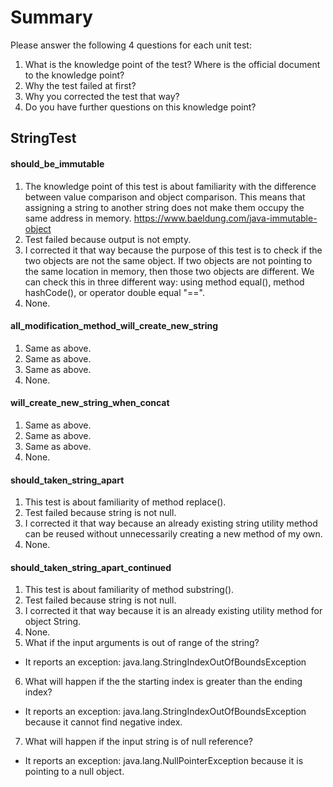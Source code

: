 # Summary

Please answer the following 4 questions for each unit test:
1. What is the knowledge point of the test? Where is the official document to the knowledge point?
2. Why the test failed at first?
3. Why you corrected the test that way?
4. Do you have further questions on this knowledge point?

## StringTest
#### should_be_immutable
1. The knowledge point of this test is about familiarity with the difference between value comparison and object comparison.
This means that assigning a string to another string does not make them occupy the same address in memory.
https://www.baeldung.com/java-immutable-object
2. Test failed because output is not empty.
3. I corrected it that way because the purpose of this test is to check if the two objects are not the same object.
If two objects are not pointing to the same location in memory, then those two objects are different.
We can check this in three different way: using method equal(), method hashCode(), or operator double equal "==".
4. None.

#### all_modification_method_will_create_new_string
1. Same as above.
2. Same as above.
3. Same as above.
4. None.

#### will_create_new_string_when_concat
1. Same as above.
2. Same as above.
3. Same as above.
4. None.

#### should_taken_string_apart
1. This test is about familiarity of method replace(). 
2. Test failed because string is not null.
3. I corrected it that way because an already existing string utility method can be reused without unnecessarily creating 
a new method of my own.
4. None.

#### should_taken_string_apart_continued
1. This test is about familiarity of method substring(). 
2. Test failed because string is not null.
3. I corrected it that way because it is an already existing utility method for object String.
4. None.
5. What if the input arguments is out of range of the string?
- It reports an exception: java.lang.StringIndexOutOfBoundsException
6. What will happen if the the starting index is greater than the ending index?
- It reports an exception: java.lang.StringIndexOutOfBoundsException because it cannot find negative index.
7. What will happen if the input string is of null reference?
- It reports an exception: java.lang.NullPointerException because it is pointing to a null object.